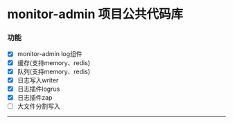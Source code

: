 # monitor-admin 项目公共代码库

### 功能
 - [x] monitor-admin log组件
 - [x] 缓存(支持memory、redis)
 - [x] 队列(支持memory、redis)
 - [x] 日志写入writer
 - [x] 日志插件logrus
 - [x] 日志插件zap
 - [ ] 大文件分割写入
---

